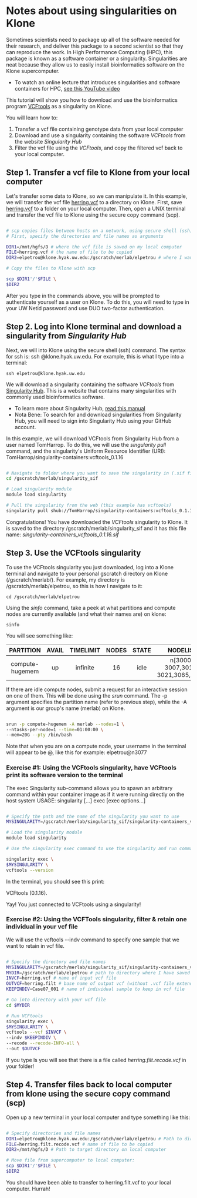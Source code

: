 # Notes about using singularities on Klone

Sometimes scientists need to package up all of the software needed for their research, and deliver this package to a second scientist so that they can reproduce the work. In High Performance Computing (HPC), this package is known as a software container or a singularity. Singularities are neat because they allow us to easily install bioinformatics software on the Klone supercomputer.

- To watch an online lecture that introduces singularities and software containers for HPC, [see this YouTube video](https://www.youtube.com/watch?v=vEjLuX0ClN0&t=1276s)

This tutorial will show you how to download and use the bioinformatics program [VCFtools](https://vcftools.github.io/man_latest.html) as a singularity on Klone.

You will learn how to:

1. Transfer a vcf file containing genotype data from your local computer
2. Download and use a singularity containing the software *VCFtools* from the website *Singularity Hub*
3. Filter the vcf file using the *VCFtools*, and copy the filtered vcf back to your local computer.

## Step 1. Transfer a vcf file to Klone from your local computer

Let's transfer some data to Klone, so we can manipulate it. In this example, we will transfer the vcf file [herring.vcf](herring.vcf) to a directory on Klone.
First, save [herring.vcf](herring.vcf) to a folder on your local computer.
Then, open a UNIX terminal and transfer the vcf file to Klone using the secure copy command (scp).

``` bash

# scp copies files between hosts on a network, using secure shell (ssh) for data transfer. 
# First, specify the directories and file names as arguments 

DIR1=/mnt/hgfs/D # where the vcf file is saved on my local computer
FILE=herring.vcf # the name of file to be copied
DIR2=elpetrou@klone.hyak.uw.edu:/gscratch/merlab/elpetrou # where I want the file to go on Klone

# Copy the files to Klone with scp

scp $DIR1'/'$FILE \
$DIR2

```
After you type in the commands above, you will be prompted to authenticate yourself as a user on Klone.
To do this, you will need to type in your UW Netid password and use DUO two-factor authentication. 


## Step 2. Log into Klone terminal and download a singularity from *Singularity Hub* 

Next, we will into Klone using the secure shell (ssh) command. The syntax for ssh is: ssh <username>@klone.hyak.uw.edu. 
For example, this is what I type into a terminal:

```
ssh elpetrou@klone.hyak.uw.edu
```
 
 We will download a singularity containing the software *VCFtools* from [Singularity Hub](https://singularity-hub.org/). This is a website that contains many singularities with commonly used bioinformatics software.

 - To learn more about Singularity Hub, [read this manual](https://singularityhub.github.io/singularityhub-docs/#pancakes-getting-started)
 - Nota Bene: To search for and download singularities from Singularity Hub, you will need to sign into Singularity Hub using your GitHub account.

In this example, we will download VCFtools from Singularity Hub from a user named TomHarrop. To do this, we will use the *singularity pull* command, and the singularity's Uniform Resource Identifier (URI): TomHarrop/singularity-containers:vcftools_0.1.16

``` bash

# Navigate to folder where you want to save the singularity in (.sif file)
cd /gscratch/merlab/singularity_sif

# Load singularity module
module load singularity

# Pull the singularity from the web (this example has vcftools)
singularity pull shub://TomHarrop/singularity-containers:vcftools_0.1.16

```
Congratulations! You have downloaded the *VCFtools* singularity to Klone. It is saved to the directory /gscratch/merlab/singularity_sif 
and it has this file name: *singularity-containers_vcftools_0.1.16.sif*

## Step 3. Use the VCFtools singularity

To use the VCFtools singularity you just downloaded, log into a Klone terminal and navigate to your personal gscratch directory on Klone (/gscratch/merlab/<username>). 
For example, my directory is /gscratch/merlab/elpetrou, so this is how I navigate to it:

```
cd /gscratch/merlab/elpetrou
```
Using the *sinfo* command, take a peek at what partitions and compute nodes are currently available (and what their names are) on klone:

```
sinfo
```
You will see something like:

| PARTITION                  |        AVAIL         | TIMELIMIT                     | NODES                 | STATE               | NODELIST          |
|:--------------------------:|:--------------------:|:-----------------------------:|:---------------------:|:-------------------:|:-------------------:|
| compute-hugemem            | up                   | infinite                      | 16                    |idle                  | n[3000-3007,3016-3021,3065,3067]|



If there are idle compute nodes, submit a request for an interactive session on one of them.
This will be done using the *srun* command. The -p argument specifies the partition name (refer to previous step), 
while the -A argument is our group's name (merlab) on Klone.

``` bash

srun -p compute-hugemem -A merlab --nodes=1 \
--ntasks-per-node=1 --time=01:00:00 \
--mem=20G --pty /bin/bash
```
Note that when you are on a compute node, your username in the terminal will appear to be <UWnetid>@<nodename>, like this for example: elpetrou@n3077 


### Exercise #1: Using the VCFtools singularity, have VCFtools print its software version to the terminal

The exec Singularity sub-command allows you to spawn an arbitrary command within your container image as if it were running directly on the host system
USAGE: singularity [...] exec [exec options...] <container path> <command>

``` bash

# Specify the path and the name of the singularity you want to use
MYSINGULARITY=/gscratch/merlab/singularity_sif/singularity-containers_vcftools_0.1.16.sif # specify the path to the singularity you want to run

# Load the singularity module
module load singularity

# Use the singularity exec command to use the singularity and run commands that are specific to the software it contains (VCFtools, in this case)

singularity exec \ 
$MYSINGULARITY \
vcftools --version 
```
In the terminal, you should see this print: 

VCFtools (0.1.16). 

Yay! You just connected to VCFtools using a singularity!


### Exercise #2: Using the VCFTools singularity, filter & retain one individual in your vcf file

We will use the vcftools --indv command to specify one sample that we want to retain in vcf file.

``` bash

# Specify the directory and file names
MYSINGULARITY=/gscratch/merlab/singularity_sif/singularity-containers_vcftools_0.1.16.sif # name of singularity that I want to use
MYDIR=/gscratch/merlab/elpetrou # path to directory where I have saved the vcf file
INVCF=herring.vcf # name of input vcf file
OUTVCF=herring.filt # base name of output vcf (without .vcf file extendion)
KEEPINDIV=Case07_001 # name of individual sample to keep in vcf file

# Go into directory with your vcf file
cd $MYDIR

# Run VCFtools
singularity exec \
$MYSINGULARITY \
vcftools --vcf $INVCF \
--indv $KEEPINDIV \
--recode --recode-INFO-all \
--out $OUTVCF

```
If you type ls you will see that there is a file called *herring.filt.recode.vcf* in your folder!

## Step 4. Transfer files back to local computer from klone using the secure copy command (scp)
 
Open up a new terminal in your local computer and type something like this:

``` bash

# Specify directories and file names
DIR1=elpetrou@klone.hyak.uw.edu:/gscratch/merlab/elpetrou # Path to directory on Klone containing the files to be copied
FILE=herring.filt.recode.vcf # name of file to be copied
DIR2=/mnt/hgfs/D # Path to target directory on local computer

# Move file from supercomputer to local computer:
scp $DIR1'/'$FILE \
$DIR2

```

You should have been able to transfer to herring.filt.vcf to your local computer. Hurrah!


